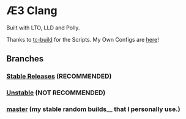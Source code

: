 # Æ3 Clang
Built with LTO, LLD and Polly.

Thanks to [tc-build](https://github.com/ClangBuiltLinux/tc-build) for the Scripts. My Own Configs are [here](https://github.com/a3-Prjkt/a3-llvmbuild)!

## Branches
### [Stable Releases](https://github.com/a3-Prjkt/a3-clang/tree/14.x) (RECOMMENDED)

### [Unstable](https://github.com/a3-Prjkt/a3-clang/tree/unstable) (NOT RECOMMENDED)

### [master](https://github.com/a3-Prjkt/a3-clang/tree/master) (my stable random builds__ that I personally use.)
